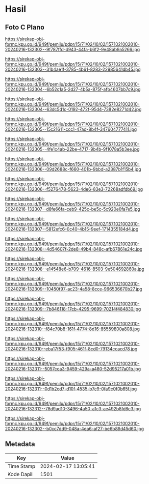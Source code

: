 # Hasil

## Foto C Plano

https://sirekap-obj-formc.kpu.go.id/949f/pemilu/pdpr/15/71/02/10/02/1571021002010-20240216-132302--9f787ffd-d943-44fa-b6f2-9e48ab9a5266.jpg

https://sirekap-obj-formc.kpu.go.id/949f/pemilu/pdpr/15/71/02/10/02/1571021002010-20240216-132303--31b4ae1f-3785-4b61-8283-22985641db45.jpg

https://sirekap-obj-formc.kpu.go.id/949f/pemilu/pdpr/15/71/02/10/02/1571021002010-20240216-132304--6b52c1a5-2d27-4b5a-875f-afb4607bb7c9.jpg

https://sirekap-obj-formc.kpu.go.id/949f/pemilu/pdpr/15/71/02/10/02/1571021002010-20240216-132304--63dc5d1c-0192-472f-95d4-7382e8271d42.jpg

https://sirekap-obj-formc.kpu.go.id/949f/pemilu/pdpr/15/71/02/10/02/1571021002010-20240216-132305--15c21611-ccc1-47ad-8b4f-347604777411.jpg

https://sirekap-obj-formc.kpu.go.id/949f/pemilu/pdpr/15/71/02/10/02/1571021002010-20240216-132305--4fe1c4ab-22be-4717-9b4b-9f1078a5b3ee.jpg

https://sirekap-obj-formc.kpu.go.id/949f/pemilu/pdpr/15/71/02/10/02/1571021002010-20240216-132306--09d2688c-f660-401b-9bbd-a2387b1f15b4.jpg

https://sirekap-obj-formc.kpu.go.id/949f/pemilu/pdpr/15/71/02/10/02/1571021002010-20240216-132306--f5276478-5623-4de6-83e3-72268adfdb69.jpg

https://sirekap-obj-formc.kpu.go.id/949f/pemilu/pdpr/15/71/02/10/02/1571021002010-20240216-132307--d8fe66fa-ceb9-425c-be5c-5c920e0fa7e5.jpg

https://sirekap-obj-formc.kpu.go.id/949f/pemilu/pdpr/15/71/02/10/02/1571021002010-20240216-132307--5812efc6-0c40-4b15-9eef-1714355184d4.jpg

https://sirekap-obj-formc.kpu.go.id/949f/pemilu/pdpr/15/71/02/10/02/1571021002010-20240216-132308--4d54607f-2de8-49b4-848c-afb67861e24c.jpg

https://sirekap-obj-formc.kpu.go.id/949f/pemilu/pdpr/15/71/02/10/02/1571021002010-20240216-132308--e14548e6-b709-4616-8503-9e504692860a.jpg

https://sirekap-obj-formc.kpu.go.id/949f/pemilu/pdpr/15/71/02/10/02/1571021002010-20240216-132309--10450f97-ac23-4a58-8cce-966536670b27.jpg

https://sirekap-obj-formc.kpu.go.id/949f/pemilu/pdpr/15/71/02/10/02/1571021002010-20240216-132309--7b846118-17cb-4295-9699-70214f484830.jpg

https://sirekap-obj-formc.kpu.go.id/949f/pemilu/pdpr/15/71/02/10/02/1571021002010-20240216-132310--f84c70b8-161f-4774-8d16-85559800a808.jpg

https://sirekap-obj-formc.kpu.go.id/949f/pemilu/pdpr/15/71/02/10/02/1571021002010-20240216-132310--eba17f53-f905-461f-8cd0-79134ccacd78.jpg

https://sirekap-obj-formc.kpu.go.id/949f/pemilu/pdpr/15/71/02/10/02/1571021002010-20240216-132311--5057cca3-9459-429a-a480-52d95217a01b.jpg

https://sirekap-obj-formc.kpu.go.id/949f/pemilu/pdpr/15/71/02/10/02/1571021002010-20240216-132311--0d1b2cd7-d10f-4535-b7c9-0fa9c0f0b65f.jpg

https://sirekap-obj-formc.kpu.go.id/949f/pemilu/pdpr/15/71/02/10/02/1571021002010-20240216-132312--78d9ad10-3496-4a50-a1c3-ae492b8fd6c3.jpg

https://sirekap-obj-formc.kpu.go.id/949f/pemilu/pdpr/15/71/02/10/02/1571021002010-20240216-132302--b0cc7dd9-048a-4ea6-af27-be6b89d45d60.jpg


## Metadata

| Key        | Value               |
| ---------- | ------------------- |
| Time Stamp | 2024-02-17 13:05:41 |
| Kode Dapil | 1501                |



